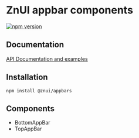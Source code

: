 # ZnUI appbar components
[![npm version](https://badge.fury.io/js/@znui%2Fappbars.svg)](https://badge.fury.io/js/@znui%2Fappbars)

## Documentation
[API Documentation and examples](https://ui.zation.ru/)

## Installation

```
npm install @znui/appbars
```

## Components

- BottomAppBar
- TopAppBar